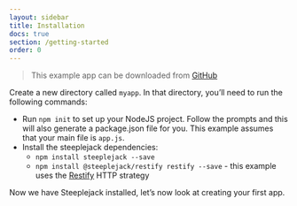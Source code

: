 ```yaml
---
layout: sidebar
title: Installation
docs: true
section: /getting-started
order: 0
---
```


> This example app can be downloaded from [GitHub](https://github.com/steeplejack-js/example)

Create a new directory called `myapp`. In that directory, you’ll need to run the following commands:

 - Run `npm init` to set up your NodeJS project. Follow the prompts and this will also generate a package.json file for
   you. This example assumes that your main file is `app.js`.
 - Install the steeplejack dependencies:
    - `npm install steeplejack --save`
    - `npm install @steeplejack/restify restify --save` - this example uses the [Restify](http://restify.com) HTTP
      strategy

Now we have Steeplejack installed, let’s now look at creating your first app.
